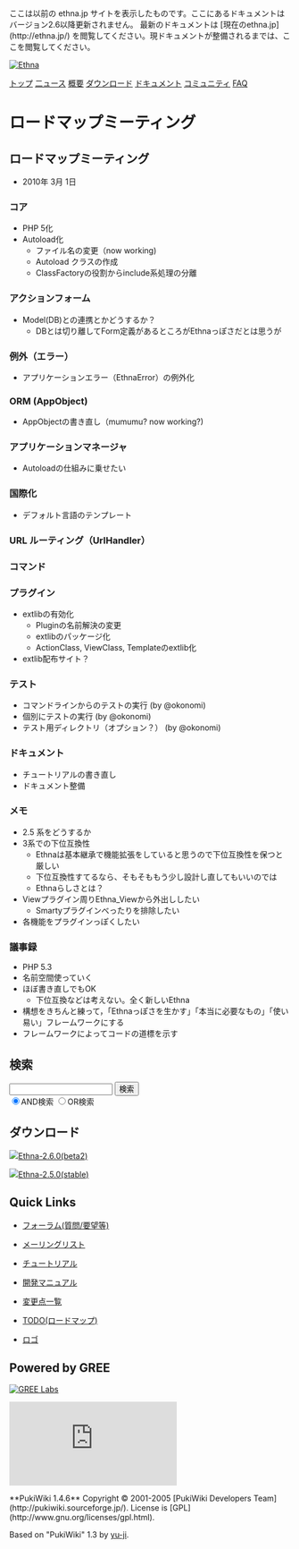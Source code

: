 <title>
ロードマップミーティング - Ethna - PHPウェブアプリケーションフレームワーク</title>
 <link rel="stylesheet" href="skin/ethna/ethna.css" title="ethna" type="text/css" charset="utf-8">

 <link rel="alternate" type="application/rss+xml" title="RSS" href="cmd=rss.html">

 <script type="text/javascript" src="skin/trackback.js"></script>

</head>
ここは以前の ethna.jp サイトを表示したものです。ここにあるドキュメントはバージョン2.6以降更新されません。  
最新のドキュメントは [現在のethna.jp](http://ethna.jp/) を閲覧してください。現ドキュメントが整備されるまでは、ここを閲覧してください。

<!-- ??BEGIN id:wrapper --><!-- ?? Navigator ?? ======================================================= -->

[![Ethna](image/navlogo.gif)](/)

[トップ](ethna.html "ethna (11d)") [二ュース](ethna-news.html "ethna-news (11d)") [概要](ethna-about.html "ethna-about (11d)") [ダウンロード](ethna-download.html "ethna-download (25d)") [ドキュメント](ethna-document.html "ethna-document (884d)") [コミュニティ](ethna-community.html "ethna-community (619d)") [FAQ](ethna-document-faq.html "ethna-document-faq (1240d)")

<!-- ?? Header ?? ========================================================== -->

# ロードマップミーティング 

<!-- ?? Content ?? ========================================================= -->
<!-- ??BEGIN id:main -->
<!-- ??BEGIN id:wrap_content -->
<!-- ??BEGIN id:content -->
<!-- ??BEGIN id:page_navigator -->
<!-- ??END id:PageNavigator -->
<!-- ??BEGIN id:body -->
## ロードマップミーティング [](ethna-roadmap-meeting-20100301.html#p2babcc4 "p2babcc4")

- 2010年 3月 1日

### コア [](ethna-roadmap-meeting-20100301.html#gb1097c4 "gb1097c4")

- PHP 5化
- Autoload化
  - ファイル名の変更（now working)
  - Autoload クラスの作成
  - ClassFactoryの役割からinclude系処理の分離

### アクションフォーム [](ethna-roadmap-meeting-20100301.html#d5c93142 "d5c93142")

- Model(DB)との連携とかどうするか？
  - DBとは切り離してForm定義があるところがEthnaっぽさだとは思うが

### 例外（エラー） [](ethna-roadmap-meeting-20100301.html#p1f4df75 "p1f4df75")

- アプリケーションエラー（EthnaError）の例外化

### ORM (AppObject) [](ethna-roadmap-meeting-20100301.html#ved6c9eb "ved6c9eb")

- AppObjectの書き直し（mumumu? now working?)

### アプリケーションマネージャ [](ethna-roadmap-meeting-20100301.html#qba9ca0a "qba9ca0a")

- Autoloadの仕組みに乗せたい

### 国際化 [](ethna-roadmap-meeting-20100301.html#n1b68315 "n1b68315")

- デフォルト言語のテンプレート

### URL ルーティング（UrlHandler） [](ethna-roadmap-meeting-20100301.html#o3ef07ff "o3ef07ff")

### コマンド [](ethna-roadmap-meeting-20100301.html#waa8af3f "waa8af3f")

### プラグイン [](ethna-roadmap-meeting-20100301.html#na9c5c63 "na9c5c63")

- extlibの有効化
  - Pluginの名前解決の変更
  - extlibのパッケージ化
  - ActionClass, ViewClass, Templateのextlib化
- extlib配布サイト？

### テスト [](ethna-roadmap-meeting-20100301.html#fd46f22c "fd46f22c")

- コマンドラインからのテストの実行 (by @okonomi)
- 個別にテストの実行 (by @okonomi)
- テスト用ディレクトリ（オプション？） (by @okonomi)

### ドキュメント [](ethna-roadmap-meeting-20100301.html#e6787f97 "e6787f97")

- チュートリアルの書き直し
- ドキュメント整備

### メモ [](ethna-roadmap-meeting-20100301.html#t2e5e8eb "t2e5e8eb")

- 2.5 系をどうするか
- 3系での下位互換性
  - Ethnaは基本継承で機能拡張をしていると思うので下位互換性を保つと厳しい
  - 下位互換性すてるなら、そもそももう少し設計し直してもいいのでは
  - Ethnaらしさとは？
- Viewプラグイン周りEthna\_Viewから外出ししたい
  - Smartyプラグインべったりを排除したい
- 各機能をプラグインっぽくしたい

### 議事録 [](ethna-roadmap-meeting-20100301.html#q9fc59e1 "q9fc59e1")

- PHP 5.3
- 名前空間使っていく
- ほぼ書き直しでもOK
  - 下位互換などは考えない。全く新しいEthna
- 構想をきちんと練って，「Ethnaっぽさを生かす」「本当に必要なもの」「使い易い」フレームワークにする
- フレームワークによってコードの道標を示す

<!-- ??END id:body -->
<!-- ??BEGIN id:summary --><!-- ??END id:note -->
<!-- ??BEGIN id:trackback -->
<!-- ?? END id:trackback --><!-- ?? END id:attach -->
<!-- ?? END id:summary -->
<!-- ??END id:content -->
<!-- ?? END id:wrap_content --><!-- ??sidebar?? ========================================================== -->
<!-- ??BEGIN id:wrap_sidebar -->

<!-- ??BEGIN id:search_form -->

## 検索

<form action="http://ethna.jp/index.php?cmd=search" method="post">
            <input type="hidden" name="encode_hint" value="??">
            <input type="text" name="word" value="" size="20">
            <input type="submit" value="検索"><br>
            <input type="radio" name="type" value="AND" checked id="and_search"><label for="and_search">AND検索</label>
            <input type="radio" name="type" value="OR" id="or_search"><label for="or_search">OR検索</label>
    </form>

<!-- END id:search_form -->
<!-- ??BEGIN id:download_link -->

## ダウンロード

[![](image/minilogo.gif)Ethna-2.6.0(beta2)](ethna-download.html)

[![](image/minilogo.gif)Ethna-2.5.0(stable)](ethna-download.html)

<!-- END id:download_link -->
<!-- ??BEGIN id:download_link -->

## Quick Links

- [フォーラム(質問/要望等)](ethna-community-forum.html)
- [メーリングリスト](http://ml.ethna.jp/mailman/listinfo/users)

- [チュートリアル](ethna-document-tutorial.html)
- [開発マニュアル](ethna-document-dev_guide.html)
- [変更点一覧](ethna-document-changes.html)

- [TODO(ロードマップ)](TODO.html)
- [ロゴ](ethna-logo.html)

<!-- END id:download_link -->
<!-- ??BEGIN id:search_form -->

## Powered by GREE

 [![GREE Labs](http://labs.gree.jp/image/greelabs_logo.gif)](http://labs.gree.jp/)

<!-- END id:search_form -->
 [![SourceForge.jp](http://sourceforge.jp/sflogo.php?group_id=1343)](http://sourceforge.jp/)

<!-- ??END id:sidebar -->
<!-- ??END id:wrap_sidebar -->
<!-- ??END id:main --><!-- ?? Footer ?? ========================================================== -->
<!-- ??BEGIN id:footer -->
<!-- ??BEGIN id:copyright --> **PukiWiki 1.4.6** Copyright © 2001-2005 [PukiWiki Developers Team](http://pukiwiki.sourceforge.jp/). License is [GPL](http://www.gnu.org/licenses/gpl.html).  
 Based on "PukiWiki" 1.3 by [yu-ji](http://factage.com/yu-ji/).
<!-- ??END id:copyright -->
<!-- ??END id:footer --><!-- ?? END ?? ============================================================= -->
<!-- ??END id:wrapper -->
